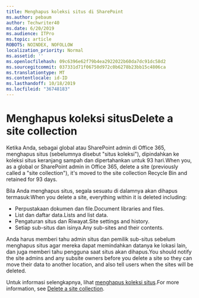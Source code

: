 ```yaml
---
title: Menghapus koleksi situs di SharePoint
ms.author: pebaum
author: Techwriter40
ms.date: 6/20/2019
ms.audience: ITPro
ms.topic: article
ROBOTS: NOINDEX, NOFOLLOW
localization_priority: Normal
ms.assetid: ''
ms.openlocfilehash: 09c6396e62f79b4ea2922022b60da7dc91dc58d2
ms.sourcegitcommit: 037331d71f06750d972c0b6278b23bb15c4806ca
ms.translationtype: MT
ms.contentlocale: id-ID
ms.lasthandoff: 10/18/2019
ms.locfileid: "36748183"
---
```

# <a name="delete-a-site-collection"></a><span data-ttu-id="ee82a-102">Menghapus koleksi situs</span><span class="sxs-lookup"><span data-stu-id="ee82a-102">Delete a site collection</span></span>

<span data-ttu-id="ee82a-103">Ketika Anda, sebagai global atau SharePoint admin di Office 365, menghapus situs (sebelumnya disebut "situs koleksi"), dipindahkan ke koleksi situs keranjang sampah dan dipertahankan untuk 93 hari.</span><span class="sxs-lookup"><span data-stu-id="ee82a-103">When you, as a global or SharePoint admin in Office 365, delete a site (previously called a "site collection"), it's moved to the site collection Recycle Bin and retained for 93 days.</span></span> 

<span data-ttu-id="ee82a-104">Bila Anda menghapus situs, segala sesuatu di dalamnya akan dihapus termasuk:</span><span class="sxs-lookup"><span data-stu-id="ee82a-104">When you delete a site, everything within it is deleted including:</span></span>

- <span data-ttu-id="ee82a-105">Perpustakaan dokumen dan file.</span><span class="sxs-lookup"><span data-stu-id="ee82a-105">Document libraries and files.</span></span>
- <span data-ttu-id="ee82a-106">List dan daftar data.</span><span class="sxs-lookup"><span data-stu-id="ee82a-106">Lists and list data.</span></span>
- <span data-ttu-id="ee82a-107">Pengaturan situs dan Riwayat.</span><span class="sxs-lookup"><span data-stu-id="ee82a-107">Site settings and history.</span></span>
- <span data-ttu-id="ee82a-108">Setiap sub-situs dan isinya.</span><span class="sxs-lookup"><span data-stu-id="ee82a-108">Any sub-sites and their contents.</span></span>

<span data-ttu-id="ee82a-109">Anda harus memberi tahu admin situs dan pemilik sub-situs sebelum menghapus situs agar mereka dapat memindahkan datanya ke lokasi lain, dan juga memberi tahu pengguna saat situs akan dihapus.</span><span class="sxs-lookup"><span data-stu-id="ee82a-109">You should notify the site admins and any subsite owners before you delete a site so they can move their data to another location, and also tell users when the sites will be deleted.</span></span> 

<span data-ttu-id="ee82a-110">Untuk informasi selengkapnya, lihat [menghapus koleksi situs](https://docs.microsoft.com/sharepoint/delete-site-collection).</span><span class="sxs-lookup"><span data-stu-id="ee82a-110">For more information, see [Delete a site collection](https://docs.microsoft.com/sharepoint/delete-site-collection).</span></span> 
